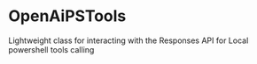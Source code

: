# OpenAiPSTools
Lightweight class for interacting with the Responses API for Local powershell tools calling
